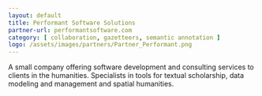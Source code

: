 ```yaml
---
layout: default
title: Performant Software Solutions
partner-url: performantsoftware.com
category: [ collaboration, gazetteers, semantic annotation ]
logo: /assets/images/partners/Partner_Performant.png
---
```


A small company offering software development and consulting services to clients in the humanities. Specialists in tools for textual scholarship, data modeling and management and spatial humanities.
